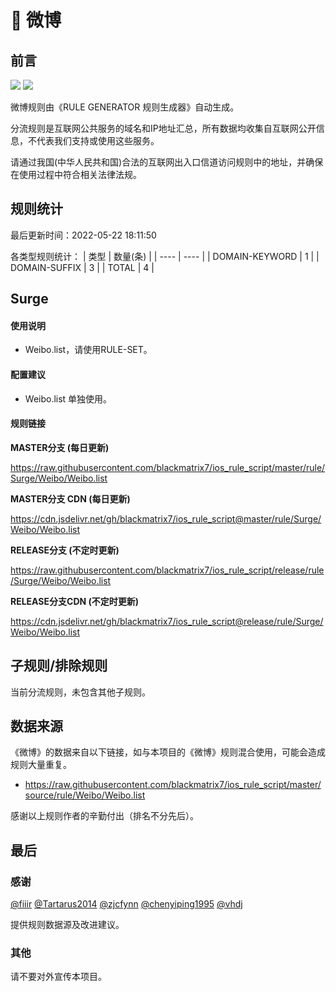 # 🧸 微博

## 前言

![](https://shields.io/badge/-移除重复规则-ff69b4) ![](https://shields.io/badge/-IP--CIDR(6)合并-blueviolet) 

微博规则由《RULE GENERATOR 规则生成器》自动生成。

分流规则是互联网公共服务的域名和IP地址汇总，所有数据均收集自互联网公开信息，不代表我们支持或使用这些服务。

请通过我国(中华人民共和国)合法的互联网出入口信道访问规则中的地址，并确保在使用过程中符合相关法律法规。

## 规则统计

最后更新时间：2022-05-22 18:11:50

各类型规则统计：
| 类型 | 数量(条)  | 
| ---- | ----  |
| DOMAIN-KEYWORD | 1  | 
| DOMAIN-SUFFIX | 3  | 
| TOTAL | 4  | 


## Surge 

#### 使用说明
- Weibo.list，请使用RULE-SET。

#### 配置建议
- Weibo.list 单独使用。

#### 规则链接
**MASTER分支 (每日更新)**

https://raw.githubusercontent.com/blackmatrix7/ios_rule_script/master/rule/Surge/Weibo/Weibo.list

**MASTER分支 CDN (每日更新)**

https://cdn.jsdelivr.net/gh/blackmatrix7/ios_rule_script@master/rule/Surge/Weibo/Weibo.list

**RELEASE分支 (不定时更新)**

https://raw.githubusercontent.com/blackmatrix7/ios_rule_script/release/rule/Surge/Weibo/Weibo.list

**RELEASE分支CDN (不定时更新)**

https://cdn.jsdelivr.net/gh/blackmatrix7/ios_rule_script@release/rule/Surge/Weibo/Weibo.list

## 子规则/排除规则


当前分流规则，未包含其他子规则。

## 数据来源

《微博》的数据来自以下链接，如与本项目的《微博》规则混合使用，可能会造成规则大量重复。

- https://raw.githubusercontent.com/blackmatrix7/ios_rule_script/master/source/rule/Weibo/Weibo.list


感谢以上规则作者的辛勤付出（排名不分先后）。

## 最后

### 感谢

[@fiiir](https://github.com/fiiir) [@Tartarus2014](https://github.com/Tartarus2014) [@zjcfynn](https://github.com/zjcfynn) [@chenyiping1995](https://github.com/chenyiping1995) [@vhdj](https://github.com/vhdj)

提供规则数据源及改进建议。

### 其他

请不要对外宣传本项目。